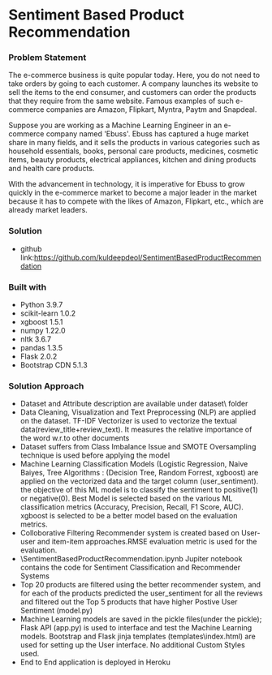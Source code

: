# Sentiment Based Product Recommendation

### Problem Statement

The e-commerce business is quite popular today. Here, you do not need to take orders by going to each customer. A company launches its website to sell the items to the end consumer, and customers can order the products that they require from the same website. Famous examples of such e-commerce companies are Amazon, Flipkart, Myntra, Paytm and Snapdeal.

 Suppose you are working as a Machine Learning Engineer in an e-commerce company named 'Ebuss'. Ebuss has captured a huge market share in many fields, and it sells the products in various categories such as household essentials, books, personal care products, medicines, cosmetic items, beauty products, electrical appliances, kitchen and dining products and health care products.

 With the advancement in technology, it is imperative for Ebuss to grow quickly in the e-commerce market to become a major leader in the market because it has to compete with the likes of Amazon, Flipkart, etc., which are already market leaders.

### Solution

* github link:https://github.com/kuldeepdeol/SentimentBasedProductRecommendation



### Built with

* Python 3.9.7
* scikit-learn 1.0.2
* xgboost 1.5.1
* numpy 1.22.0
* nltk 3.6.7
* pandas 1.3.5
* Flask 2.0.2
* Bootstrap CDN 5.1.3

### Solution Approach

* Dataset and Attribute description are available under dataset\ folder
* Data Cleaning, Visualization and Text Preprocessing (NLP) are applied on the dataset. TF-IDF Vectorizer is used to vectorize the textual data(review_title+review_text). It measures the relative importance of the word w.r.to other documents
* Dataset suffers from Class Imbalance Issue and SMOTE Oversampling technique is used before applying the model
* Machine Learning Classification Models (Logistic Regression, Naive Baiyes, Tree Algorithms : (Decision Tree, Random Forrest, xgboost) are applied on the vectorized data and the target column (user_sentiment). the objective of this ML model is to classify the sentiment to positive(1) or negative(0). Best Model is selected based on the various ML classification metrics (Accuracy, Precision, Recall, F1 Score, AUC). xgboost is selected to be a better model based on the evaluation metrics.
*  Colloborative Filtering Recommender system is created based on User-user and item-item approaches.RMSE evaluation metric is used for the evaluation.
*  \SentimentBasedProductRecommendation.ipynb Jupiter notebook contains the code for Sentiment Classification and Recommender Systems
*  Top 20 products are filtered using the better recommender system, and for each of the products predicted the user_sentiment for all the reviews and filtered out the Top 5 products that have higher Postive User Sentiment (model.py)
*  Machine Learning models are saved in the pickle files(under the pickle\); Flask API (app.py) is used to interface and test the Machine Learning models. Bootstrap and Flask jinja templates (templates\index.html) are used for setting up the User interface. No additional Custom Styles used.
*  End to End application is deployed in Heroku 



